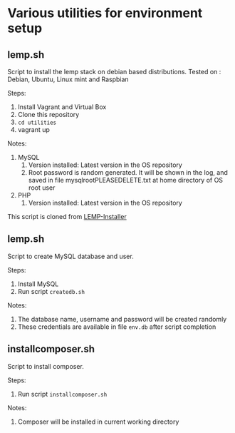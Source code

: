 # Various utilities for environment setup

## lemp.sh

Script to install the lemp stack on debian based distributions.
Tested on : Debian, Ubuntu, Linux mint and Raspbian

Steps:

1. Install Vagrant and Virtual Box
2. Clone this repository
2. `cd utilities`
3. vagrant up

Notes:
1. MySQL
   1. Version installed: Latest version in the OS repository
   2. Root password is random generated. It will be shown in the log, and saved in file mysqlrootPLEASEDELETE.txt at home directory of OS root user
2. PHP
   1. Version installed: Latest version in the OS repository


This script is cloned from [LEMP-Installer](https://github.com/thamaraiselvam/LEMP-Installer)

## lemp.sh

Script to create MySQL database and user.

Steps:
1. Install MySQL
2. Run script `createdb.sh`

Notes:
1. The database name, username and password will be created randomly
2. These credentials are available in file `env.db` after script completion

## installcomposer.sh

Script to install composer.

Steps:
1. Run script `installcomposer.sh`

Notes:
1. Composer will be installed in current working directory
